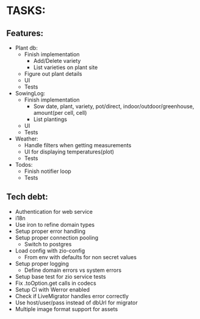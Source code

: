 # TASKS:
## Features:
* Plant db:
  * Finish implementation
    * Add/Delete variety
    * List varieties on plant site
  * Figure out plant details
  * UI
  * Tests
* SowingLog:
  * Finish implementation
    * Sow date, plant, variety, pot/direct, indoor/outdoor/greenhouse, amount(per cell, cell) 
    * List plantings
  * UI
  * Tests
* Weather:
  * Handle filters when getting measurements
  * UI for displaying temperatures(plot)
  * Tests
* Todos:
  * Finish notifier loop
  * Tests

## Tech debt:
* Authentication for web service
* i18n
* Use iron to refine domain types
* Setup proper error handling
* Setup proper connection pooling
  * Switch to postgres
* Load config with zio-config
  * From env with defaults for non secret values
* Setup proper logging
  * Define domain errors vs system errors
* Setup base test for zio service tests
* Fix .toOption.get calls in codecs
* Setup CI with Werror enabled
* Check if LiveMigrator handles error correctly
* Use host/user/pass instead of dbUrl for migrator
* Multiple image format support for assets